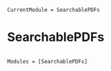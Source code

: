 ```@meta
CurrentModule = SearchablePDFs
```

# SearchablePDFs

```@index
```

```@autodocs
Modules = [SearchablePDFs]
```
